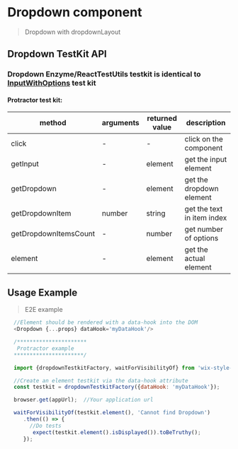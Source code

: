 # Dropdown component

> Dropdown with dropdownLayout

## Dropdown TestKit API

### Dropdown Enzyme/ReactTestUtils testkit is identical to [InputWithOptions](https://wix-wix-style-react.surge.sh/?selectedKind=Core&selectedStory=InputWithOptions&full=0&down=0&left=1&panelRight=0) test kit 

#### Protractor test kit:

| method | arguments | returned value | description |
|--------|-----------|----------------|-------------|
| click | - | - | click on the component |
| getInput | - | element | get the input element |
| getDropdown | - | element | get the dropdown element |
| getDropdownItem | number | string | get the text in item index <arg> |
| getDropdownItemsCount | - | number | get number of options |
| element | - | element | get the actual element |

## Usage Example

> E2E example
```javascript
  //Element should be rendered with a data-hook into the DOM
  <Dropdown {...props} dataHook='myDataHook'/>

  /**********************
   Protractor example
  **********************/

  import {dropdownTestkitFactory, waitForVisibilityOf} from 'wix-style-react/testkit/protractor';

  //Create an element testkit via the data-hook attribute
  const testkit = dropdownTestkitFactory({dataHook: 'myDataHook'});

  browser.get(appUrl);  //Your application url

  waitForVisibilityOf(testkit.element(), 'Cannot find Dropdown')
     .then(() => {
       //Do tests
        expect(testkit.element().isDisplayed()).toBeTruthy();
     });
```
